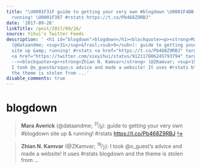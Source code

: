 ```yaml
---
title: "\U0001F31F guide to getting your very own #blogdown \U0001F4BB site up &amp;
  running! \U0001F387 #rstats https://t.co/Pb468Z9RBJ"
date: '2017-09-26'
linkTitle: /post/2017/09/26/
source: Yihui's Twitter Feeds
description: ' <h1 id="blogdown">blogdown</h1><blockquote><p><strong>Mara Averick</strong>
  (@dataandme; <sup>31</sup>&frasl;<sub>9</sub>): guide to getting your very own #blogdown
  site up &amp; running! #rstats <a href="https://t.co/Pb468Z9RBJ" target="_blank">https://t.co/Pb468Z9RBJ</a>
  <a href="https://twitter.com/xieyihui/status/912117806245793794" target="_blank">&#8618;</a></p></blockquote><!--
  --><blockquote><p><strong>Zhian N. Kamvar</strong> (@ZKamvar; <sup>19</sup>&frasl;<sub>2</sub>):
  I took @o_guest&rsquo;s advice and made a website! It uses #rstats blogdown and
  the theme is stolen from ...'
disable_comments: true
---
```

 <h1 id="blogdown">blogdown</h1><blockquote><p><strong>Mara Averick</strong> (@dataandme; <sup>31</sup>&frasl;<sub>9</sub>): guide to getting your very own #blogdown site up &amp; running! #rstats <a href="https://t.co/Pb468Z9RBJ" target="_blank">https://t.co/Pb468Z9RBJ</a> <a href="https://twitter.com/xieyihui/status/912117806245793794" target="_blank">&#8618;</a></p></blockquote><!-- --><blockquote><p><strong>Zhian N. Kamvar</strong> (@ZKamvar; <sup>19</sup>&frasl;<sub>2</sub>): I took @o_guest&rsquo;s advice and made a website! It uses #rstats blogdown and the theme is stolen from ...